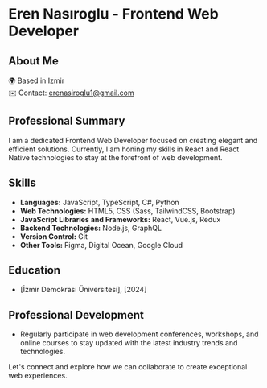 # Eren Nasıroglu - Frontend Web Developer

## About Me
🌍  Based in Izmir  
✉️  Contact: [erenasiroglu1@gmail.com](mailto:erenasiroglu1@gmail.com)  

## Professional Summary
I am a dedicated Frontend Web Developer focused on creating elegant and efficient solutions. Currently, I am honing my skills in React and React Native technologies to stay at the forefront of web development.

## Skills
- **Languages:** JavaScript, TypeScript, C#, Python
- **Web Technologies:** HTML5, CSS (Sass, TailwindCSS, Bootstrap)
- **JavaScript Libraries and Frameworks:** React, Vue.js, Redux
- **Backend Technologies:** Node.js, GraphQL
- **Version Control:** Git
- **Other Tools:** Figma, Digital Ocean, Google Cloud

## Education
- [İzmir Demokrasi Üniversitesi], [2024]


## Professional Development
- Regularly participate in web development conferences, workshops, and online courses to stay updated with the latest industry trends and technologies.


Let's connect and explore how we can collaborate to create exceptional web experiences.
